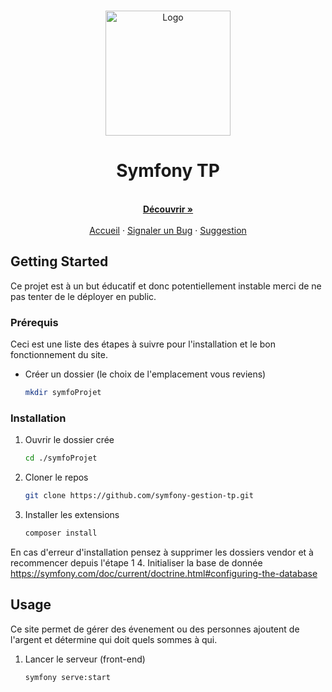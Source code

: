 <!-- PROJECT LOGO -->
<br />
<p align="center">
  <a href="#">
    <img src="https://cdn.discordapp.com/attachments/782900445077045258/921528902621487144/logo.png" alt="Logo" width="200">
  </a>

  <h1 align="center"><b>Symfony TP</b></h1>

  <p align="center">
    <br />
    <a href="https://github.com/sbdjs/website"><strong>Découvrir »</strong></a>
    <br />
    <br />
    <a href="https://github.com/Altaryss/symfony-gestion-tp">Accueil</a>
    ·
    <a href="https://github.com/Altaryss/symfony-gestion-tp/issues">Signaler un Bug</a>
    ·
    <a href="https://github.com/Altaryss/symfony-gestion-tp/issues">Suggestion</a>
  </p>
</p>

<!-- GETTING STARTED -->
## Getting Started

Ce projet est à un but éducatif et donc potentiellement instable merci de ne pas tenter de le déployer en public.

### Prérequis

Ceci est une liste des étapes à suivre pour l'installation et le bon fonctionnement du site.

* Créer un dossier (le choix de l'emplacement vous reviens)
  ```sh
  mkdir symfoProjet
  ```
 
### Installation

1. Ouvrir le dossier crée
   ```sh
   cd ./symfoProjet
   ```

2. Cloner le repos
   ```sh
   git clone https://github.com/symfony-gestion-tp.git
   ```
3. Installer les extensions
   ```sh
   composer install
   ```
En cas d'erreur d'installation pensez à supprimer les dossiers vendor et à recommencer depuis l'étape 1
4. Initialiser la base de donnée
   https://symfony.com/doc/current/doctrine.html#configuring-the-database

<!-- USAGE EXAMPLES -->
## Usage

Ce site permet de gérer des évenement ou des personnes ajoutent de l'argent et détermine qui doit quels sommes à qui.

1. Lancer le serveur (front-end)
   ```sh
   symfony serve:start
   ```
